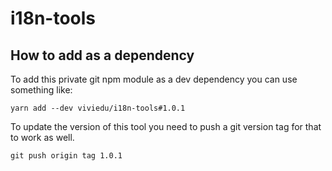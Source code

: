 # i18n-tools

## How to add as a dependency

To add this private git npm module as a dev dependency you can use something like:

    yarn add --dev viviedu/i18n-tools#1.0.1

To update the version of this tool you need to push a git version tag for that to work as well.

    git push origin tag 1.0.1
